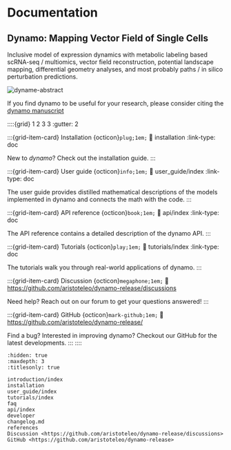 # Documentation

## Dynamo: Mapping Vector Field of Single Cells

Inclusive model of expression dynamics with metabolic labeling based scRNA-seq / multiomics, vector field reconstruction, potential landscape mapping, differential geometry analyses, and most probably paths / in silico perturbation predictions.

![dyname-abstract](https://user-images.githubusercontent.com/7456281/152110270-7ee1b0ed-1205-495d-9d65-59c7984d2fa2.png)

If you find dynamo to be useful for your research, please consider citing the [dynamo manuscript](https://www.sciencedirect.com/science/article/pii/S0092867421015774)

::::{grid} 1 2 3 3
:gutter: 2

:::{grid-item-card} Installation {octicon}`plug;1em;`
:link: installation
:link-type: doc

New to _dynamo_? Check out the installation guide.
:::

:::{grid-item-card} User guide {octicon}`info;1em;`
:link: user_guide/index
:link-type: doc

The user guide provides distilled mathematical descriptions of
the models implemented in dynamo and connects the math
with the code.
:::

:::{grid-item-card} API reference {octicon}`book;1em;`
:link: api/index
:link-type: doc

The API reference contains a detailed description of
the dynamo API.
:::

:::{grid-item-card} Tutorials {octicon}`play;1em;`
:link: tutorials/index
:link-type: doc

The tutorials walk you through real-world applications of dynamo.
:::

:::{grid-item-card} Discussion {octicon}`megaphone;1em;`
:link: https://github.com/aristoteleo/dynamo-release/discussions

Need help? Reach out on our forum to get your questions answered!
:::

:::{grid-item-card} GitHub {octicon}`mark-github;1em;`
:link: https://github.com/aristoteleo/dynamo-release/

Find a bug? Interested in improving dynamo? Checkout our GitHub for the latest developments.
:::
::::

```{toctree}
:hidden: true
:maxdepth: 3
:titlesonly: true

introduction/index
installation
user_guide/index
tutorials/index
faq
api/index
developer
changelog.md
references
Discussion <https://github.com/aristoteleo/dynamo-release/discussions>
GitHub <https://github.com/aristoteleo/dynamo-release>
```
